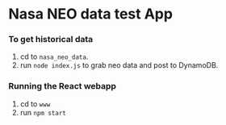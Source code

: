 # Nasa NEO data test App

### To get historical data

1. cd to `nasa_neo_data`.
2. run `node index.js` to grab neo data and post to DynamoDB.

### Running the React webapp
1. cd to `www`
2. run `npm start`
